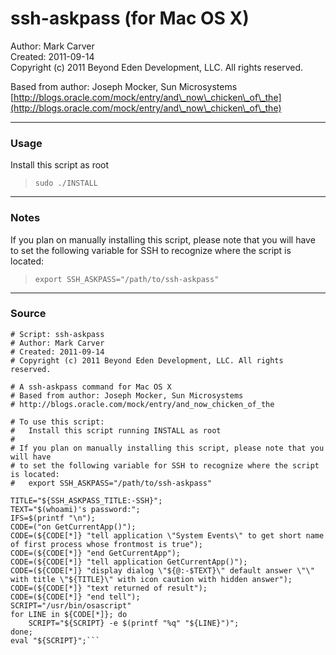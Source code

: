 # ssh-askpass (for Mac OS X)

Author: Mark Carver  
Created: 2011-09-14  
Copyright (c) 2011 Beyond Eden Development, LLC. All rights reserved.

Based from author: Joseph Mocker, Sun Microsystems  
[http://blogs.oracle.com/mock/entry/and\_now\_chicken\_of\_the](http://blogs.oracle.com/mock/entry/and\_now\_chicken\_of\_the)

---

### Usage
Install this script as root

> `sudo ./INSTALL`

---

### Notes
If you plan on manually installing this script, please note that you will have to set the following variable for SSH to recognize where the script is located:

> `export SSH_ASKPASS="/path/to/ssh-askpass"`

---

### Source

```#!/bin/bash
# Script: ssh-askpass
# Author: Mark Carver
# Created: 2011-09-14
# Copyright (c) 2011 Beyond Eden Development, LLC. All rights reserved.

# A ssh-askpass command for Mac OS X
# Based from author: Joseph Mocker, Sun Microsystems  
# http://blogs.oracle.com/mock/entry/and_now_chicken_of_the

# To use this script:
#   Install this script running INSTALL as root
#
# If you plan on manually installing this script, please note that you will have
# to set the following variable for SSH to recognize where the script is located:
#   export SSH_ASKPASS="/path/to/ssh-askpass"

TITLE="${SSH_ASKPASS_TITLE:-SSH}";
TEXT="$(whoami)'s password:";
IFS=$(printf "\n");
CODE=("on GetCurrentApp()");
CODE=(${CODE[*]} "tell application \"System Events\" to get short name of first process whose frontmost is true");
CODE=(${CODE[*]} "end GetCurrentApp");
CODE=(${CODE[*]} "tell application GetCurrentApp()");
CODE=(${CODE[*]} "display dialog \"${@:-$TEXT}\" default answer \"\" with title \"${TITLE}\" with icon caution with hidden answer");
CODE=(${CODE[*]} "text returned of result");
CODE=(${CODE[*]} "end tell");
SCRIPT="/usr/bin/osascript"
for LINE in ${CODE[*]}; do
    SCRIPT="${SCRIPT} -e $(printf "%q" "${LINE}")";
done;
eval "${SCRIPT}";```